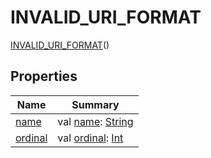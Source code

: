# INVALID_URI_FORMAT


[INVALID_URI_FORMAT](index.md)()

## Properties

| Name | Summary |
|---|---|
| [name](../../../-uri-construction-exception/-message/-i-n-v-a-l-i-d_-e-n-d-p-o-i-n-t/index.md#-372974862%2FProperties%2F-470698881) | val [name](../../../-uri-construction-exception/-message/-i-n-v-a-l-i-d_-e-n-d-p-o-i-n-t/index.md#-372974862%2FProperties%2F-470698881): [String](https://kotlinlang.org/api/latest/jvm/stdlib/kotlin/-string/index.html) |
| [ordinal](../../../-uri-construction-exception/-message/-i-n-v-a-l-i-d_-e-n-d-p-o-i-n-t/index.md#-739389684%2FProperties%2F-470698881) | val [ordinal](../../../-uri-construction-exception/-message/-i-n-v-a-l-i-d_-e-n-d-p-o-i-n-t/index.md#-739389684%2FProperties%2F-470698881): [Int](https://kotlinlang.org/api/latest/jvm/stdlib/kotlin/-int/index.html) |

